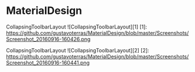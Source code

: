 # MaterialDesign

CollapsingToolbarLayout
![CollapsingToolbarLayout][1]
[1]: https://github.com/gustavoterras/MaterialDesign/blob/master/Screenshots/Screenshot_20160916-160426.png

CollapsingToolbarLayout
![CollapsingToolbarLayout][2]
[2]: https://github.com/gustavoterras/MaterialDesign/blob/master/Screenshots/Screenshot_20160916-160441.png
